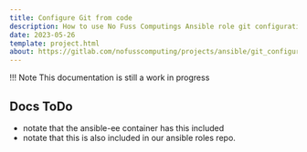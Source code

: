 ```yaml
---
title: Configure Git from code
description: How to use No Fuss Computings Ansible role git configuration; to setup your git repositories in Gitlab and Github from config as code.
date: 2023-05-26
template: project.html
about: https://gitlab.com/nofusscomputing/projects/ansible/git_configuration
---
```


!!! Note
    This documentation is still a work in progress


## Docs ToDo

- notate that the ansible-ee container has this included
- notate that this is also included in our ansible roles repo.